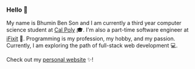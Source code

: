 ### Hello 👋
My name is Bhumin Ben Son and I am currently a third year computer science student at <a href="https://calpoly.edu">Cal Poly<a/> :mortar_board:. I'm also a part-time software engineer at <a href="https://ifixit.com">iFixit<a/> :wrench:. Programming is my profession, my hobby, and my passion. Currently, I am exploring the path of full-stack web development :computer:. 

Check out my <a href="https://bhuminson.github.io">personal website<a/> :sparkles:!


<!--
**bhuminson/bhuminson** is a ✨ _special_ ✨ repository because its `README.md` (this file) appears on your GitHub profile.

Here are some ideas to get you started:

- 🔭 I’m currently working on ...
- 🌱 I’m currently learning ...
- 👯 I’m looking to collaborate on ...
- 🤔 I’m looking for help with ...
- 💬 Ask me about ...
- 📫 How to reach me: ...
- 😄 Pronouns: ...
- ⚡ Fun fact: ...
-->
